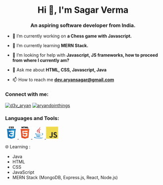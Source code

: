 <h1 align="center">Hi 👋, I'm Sagar Verma</h1>
<h3 align="center">An aspiring software developer from India.</h3>

- 🔭 I’m currently working on **a Chess game with Javascript.**

- 🌱 I’m currently learning **MERN Stack.**

- 🤝 I’m looking for help with **Javascript, JS frameworks, how to proceed from where I currently am?**

- 💬 Ask me about **HTML, CSS, Javascript, Java**

- 📫 How to reach me **dev.aryansagar@gmail.com**

<h3 align="left">Connect with me:</h3>
<p align="left">
<a href="https://twitter.com/d3v_aryan" target="blank"><img align="center" src="https://raw.githubusercontent.com/rahuldkjain/github-profile-readme-generator/master/src/images/icons/Social/twitter.svg" alt="d3v_aryan" height="30" width="40" /></a>
<a href="https://instagram.com/aryandointhings" target="blank"><img align="center" src="https://raw.githubusercontent.com/rahuldkjain/github-profile-readme-generator/master/src/images/icons/Social/instagram.svg" alt="aryandointhings" height="30" width="40" /></a>
</p>

<h3 align="left">Languages and Tools:</h3>
<p align="left"> <a href="https://www.w3schools.com/css/" target="_blank" rel="noreferrer"> <img src="https://raw.githubusercontent.com/devicons/devicon/master/icons/css3/css3-original-wordmark.svg" alt="css3" width="40" height="40"/> </a> <a href="https://www.w3.org/html/" target="_blank" rel="noreferrer"> <img src="https://raw.githubusercontent.com/devicons/devicon/master/icons/html5/html5-original-wordmark.svg" alt="html5" width="40" height="40"/> </a> <a href="https://www.java.com" target="_blank" rel="noreferrer"> <img src="https://raw.githubusercontent.com/devicons/devicon/master/icons/java/java-original.svg" alt="java" width="40" height="40"/> </a> <a href="https://developer.mozilla.org/en-US/docs/Web/JavaScript" target="_blank" rel="noreferrer"> <img src="https://raw.githubusercontent.com/devicons/devicon/master/icons/javascript/javascript-original.svg" alt="javascript" width="40" height="40"/> </a> </p>

🌐 Learning :
   - Java
   - HTML
   - CSS
   - JavaScript
   - MERN Stack (MongoDB, Express.js, React, Node.js)
